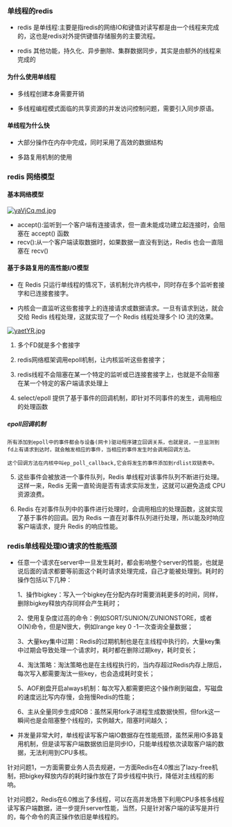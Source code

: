 ### 单线程的redis

- redis 是单线程:主要是指redis的网络IO和键值对读写都是由一个线程来完成的，这也是redis对外提供键值存储服务的主要流程。

- redis 其他功能，持久化、异步删除、集群数据同步，其实是由额外的线程来完成的

#### 为什么使用单线程

- 多线程创建本身需要开销

- 多线程编程模式面临的共享资源的并发访问控制问题，需要引入同步原语。

#### 单线程为什么快

- 大部分操作在内存中完成，同时采用了高效的数据结构

- 多路复用机制的使用


### redis 网络模型

#### 基本网络模型

[![yaVjCq.md.jpg](https://s3.ax1x.com/2021/02/08/yaVjCq.md.jpg)](https://imgchr.com/i/yaVjCq)

- accept():监听到一个客户端有连接请求，但一直未能成功建立起连接时，会阻塞在 accept() 函数
- recv():从一个客户端读取数据时，如果数据一直没有到达，Redis 也会一直阻塞在 recv()

#### 基于多路复用的高性能I/O模型

- 在 Redis 只运行单线程的情况下，该机制允许内核中，同时存在多个监听套接字和已连接套接字。

- 内核会一直监听这些套接字上的连接请求或数据请求。一旦有请求到达，就会交给 Redis 线程处理，这就实现了一个 Redis 线程处理多个 IO 流的效果。

[![yaetYR.jpg](https://s3.ax1x.com/2021/02/08/yaetYR.jpg)](https://imgchr.com/i/yaetYR)


1. 多个FD就是多个套接字

2. redis网络框架调用epoll机制，让内核监听这些套接字；

3. redis线程不会阻塞在某一个特定的监听或已连接套接字上，也就是不会阻塞在某一个特定的客户端请求处理上

4. select/epoll 提供了基于事件的回调机制，即针对不同事件的发生，调用相应的处理函数

##### epoll回调机制

````
所有添加到epoll中的事件都会与设备(网卡)驱动程序建立回调关系，也就是说，一旦监测到fd上有请求到达时，就会触发相应的事件，当相应的事件发生时会调用回调方法。

这个回调方法在内核中叫ep_poll_callback,它会将发生的事件添加到rdlist双链表中。
````

5. 这些事件会被放进一个事件队列，Redis 单线程对该事件队列不断进行处理。这样一来，Redis 无需一直轮询是否有请求实际发生，这就可以避免造成 CPU 资源浪费。

6. Redis 在对事件队列中的事件进行处理时，会调用相应的处理函数，这就实现了基于事件的回调。因为 Redis 一直在对事件队列进行处理，所以能及时响应客户端请求，提升 Redis 的响应性能。

### redis单线程处理IO请求的性能瓶颈

- 任意一个请求在server中一旦发生耗时，都会影响整个server的性能，也就是说后面的请求都要等前面这个耗时请求处理完成，自己才能被处理到。耗时的操作包括以下几种：

  1、操作bigkey：写入一个bigkey在分配内存时需要消耗更多的时间，同样，删除bigkey释放内存同样会产生耗时；

  2、使用复杂度过高的命令：例如SORT/SUNION/ZUNIONSTORE，或者O(N)命令，但是N很大，例如lrange key 0 -1一次查询全量数据；

  3、大量key集中过期：Redis的过期机制也是在主线程中执行的，大量key集中过期会导致处理一个请求时，耗时都在删除过期key，耗时变长；

  4、淘汰策略：淘汰策略也是在主线程执行的，当内存超过Redis内存上限后，每次写入都需要淘汰一些key，也会造成耗时变长；

  5、AOF刷盘开启always机制：每次写入都需要把这个操作刷到磁盘，写磁盘的速度远比写内存慢，会拖慢Redis的性能；

  6、主从全量同步生成RDB：虽然采用fork子进程生成数据快照，但fork这一瞬间也是会阻塞整个线程的，实例越大，阻塞时间越久；

- 并发量非常大时，单线程读写客户端IO数据存在性能瓶颈，虽然采用IO多路复用机制，但是读写客户端数据依旧是同步IO，只能单线程依次读取客户端的数据，无法利用到CPU多核。

针对问题1，一方面需要业务人员去规避，一方面Redis在4.0推出了lazy-free机制，把bigkey释放内存的耗时操作放在了异步线程中执行，降低对主线程的影响。

针对问题2，Redis在6.0推出了多线程，可以在高并发场景下利用CPU多核多线程读写客户端数据，进一步提升server性能，当然，只是针对客户端的读写是并行的，每个命令的真正操作依旧是单线程的。